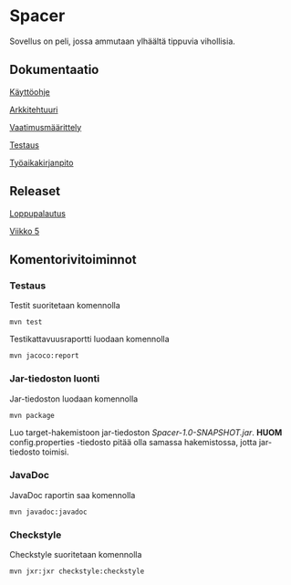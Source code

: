 # Spacer

Sovellus on peli, jossa ammutaan ylhäältä tippuvia vihollisia.

## Dokumentaatio

[Käyttöohje](https://github.com/Miejo/ot-harjoitustyo/blob/master/dokumentaatio/kayttoohje.md)

[Arkkitehtuuri](https://github.com/Miejo/ot-harjoitustyo/blob/master/dokumentaatio/arkkitehtuuri.md)

[Vaatimusmäärittely](https://github.com/Miejo/ot-harjoitustyo/blob/master/dokumentaatio/vaatimusmaarittely.md)

[Testaus](https://github.com/Miejo/ot-harjoitustyo/blob/master/dokumentaatio/testaus.md)

[Työaikakirjanpito](https://github.com/Miejo/ot-harjoitustyo/blob/master/dokumentaatio/tyoaikakirjanpito.md)

## Releaset

[Loppupalautus](https://github.com/Miejo/ot-harjoitustyo/releases/tag/v1.0)

[Viikko 5](https://github.com/Miejo/ot-harjoitustyo/releases/tag/viikko5)

## Komentorivitoiminnot

### Testaus

Testit suoritetaan komennolla

```
mvn test
```

Testikattavuusraportti luodaan komennolla

```
mvn jacoco:report
```

### Jar-tiedoston luonti

Jar-tiedoston luodaan komennolla

```
mvn package
```

Luo target-hakemistoon jar-tiedoston _Spacer-1.0-SNAPSHOT.jar_. **HUOM** config.properties -tiedosto pitää olla samassa hakemistossa, jotta jar-tiedosto toimisi.

### JavaDoc

JavaDoc raportin saa komennolla

```
mvn javadoc:javadoc
```

### Checkstyle

Checkstyle suoritetaan komennolla

```
mvn jxr:jxr checkstyle:checkstyle
```
